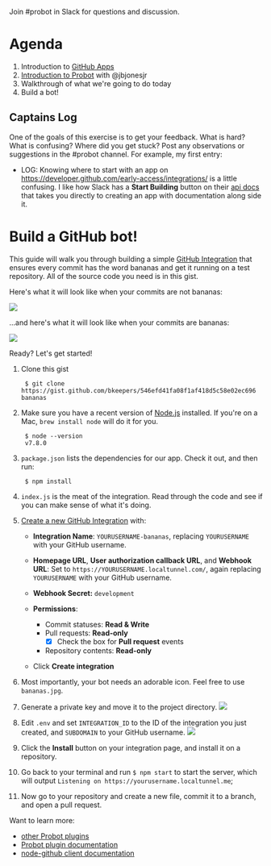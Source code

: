Join #probot in Slack for questions and discussion.

# Agenda

1. Introduction to [GitHub Apps](https://developer.github.com/early-access/integrations/)
1. [Introduction to Probot](https://github.com/jbjonesjr/presentations/blob/master/dc_api_probot.pdf) with @jbjonesjr
1. Walkthrough of what we're going to do today
1. Build a bot!

## Captains Log

One of the goals of this exercise is to get your feedback. What is hard? What is confusing? Where did you get stuck? Post any observations or suggestions in the #probot channel. For example, my first entry:

- LOG: Knowing where to start with an app on https://developer.github.com/early-access/integrations/ is a little confusing. I like how Slack has a **Start Building** button on their [api docs](https://api.slack.com/) that takes you directly to creating an app with documentation along side it.

# Build a GitHub bot!

This guide will walk you through building a simple [GitHub Integration](https://developer.github.com/early-access/integrations/) that ensures every commit has the word bananas and get it running on a test repository. All of the source code you need is in this gist.

Here's what it will look like when your commits are not bananas:

![](https://cloud.githubusercontent.com/assets/173/25726554/57668568-30ea-11e7-8100-3c425893c7d8.png)

…and here's what it will look like when your commits are bananas:

![](https://cloud.githubusercontent.com/assets/173/25726631/bc81adba-30ea-11e7-96e1-2fde42ab9fed.png)


Ready? Let's get started!

1. Clone this gist

        $ git clone https://gist.github.com/bkeepers/546efd41fa08f1af418d5c58e02ec696 bananas

1. Make sure you have a recent version of [Node.js](https://nodejs.org/) installed. If you're on a Mac, `brew install node` will do it for you.

        $ node --version
        v7.8.0

1. `package.json` lists the dependencies for our app. Check it out, and then run:

        $ npm install

1. `index.js` is the meat of the integration. Read through the code and see if you can make sense of what it's doing.

1. [Create a new GitHub Integration](https://github.com/settings/integrations/new) with:

    - **Integration Name**: `YOURUSERNAME-bananas`, replacing `YOURUSERNAME` with your GitHub username.

    - **Homepage URL**, **User authorization callback URL**, and **Webhook URL**: Set to `https://YOURUSERNAME.localtunnel.com/`, again replacing `YOURUSERNAME` with your GitHub username.

    - **Webhook Secret:** `development`

    - **Permissions**:
      - Commit statuses: **Read & Write**
      - Pull requests: **Read-only**
        - [x] Check the box for **Pull request** events
      - Repository contents: **Read-only**

    - Click **Create integration**

1. Most importantly, your bot needs an adorable icon. Feel free to use `bananas.jpg`.

1. Generate a private key and move it to the project directory.
    ![](https://cloud.githubusercontent.com/assets/173/25724787/c87eb534-30e2-11e7-84df-ecac34a98040.png)

1. Edit `.env` and set `INTEGRATION_ID` to the ID of the integration you just created, and `SUBDOMAIN` to your GitHub username.
    ![](https://cloud.githubusercontent.com/assets/173/25724878/1ef2be60-30e3-11e7-9615-453f1489e942.png)

1. Click the **Install** button on your integration page, and install it on a repository.

1. Go back to your terminal and run `$ npm start` to start the server, which will output `Listening on https://yourusername.localtunnel.me`;

1. Now go to your repository and create a new file, commit it to a branch, and open a pull request.

Want to learn more:

- [other Probot plugins](https://github.com/search?utf8=%E2%9C%93&q=topic%3Aprobot-plugin&type=Repositories)
- [Probot plugin documentation](https://github.com/probot/probot/blob/master/docs/plugins.md)
- [node-github client documentation](https://mikedeboer.github.io/node-github/)
